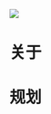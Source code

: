 [![](https://i.postimg.cc/WzXsh0MX/image.png)](https://github.com/wx-chevalier/Backend-Series)

# 关于

# 规划
